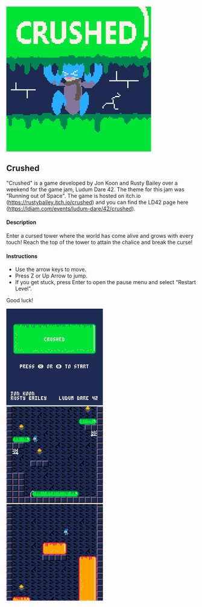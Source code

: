 ![crushed_title_screen3x.png](https://github.com/jondkoon/crushed/raw/master/images/crushed_title_screen3x.png)

## Crushed
"Crushed" is a game developed by Jon Koon and Rusty Bailey over a weekend for the game jam, Ludum Dare 42. The theme for this jam was "Running out of Space".
The game is hosted on itch.io (https://rustybailey.itch.io/crushed) and you can find the LD42 page here (https://ldjam.com/events/ludum-dare/42/crushed).

#### Description
Enter a cursed tower where the world has come alive and grows with every touch! Reach the top of the tower to attain the chalice and break the curse!

#### Instructions
* Use the arrow keys to move.
* Press Z or Up Arrow to jump.
* If you get stuck, press Enter to open the pause menu and select “Restart Level”.

Good luck!

![game_6.gif](https://github.com/jondkoon/crushed/raw/master/gifs/game_6.gif) ![game_4.gif](https://github.com/jondkoon/crushed/raw/master/gifs/game_4.gif) ![game_5.gif](https://github.com/jondkoon/crushed/raw/master/gifs/game_5.gif)
